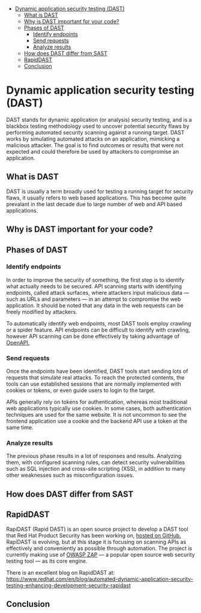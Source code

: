 - [Dynamic application security testing (DAST)](#dynamic-application-security-testing-dast)
  - [What is DAST](#what-is-dast)
  - [Why is DAST important for your code?](#why-is-dast-important-for-your-code)
  - [Phases of DAST](#phases-of-dast)
    - [Identify endpoints](#identify-endpoints)
    - [Send requests](#send-requests)
    - [Analyze results](#analyze-results)
  - [How does DAST differ from SAST](#how-does-dast-differ-from-sast)
  - [RapidDAST](#rapiddast)
  - [Conclusion](#conclusion)

# Dynamic application security testing (DAST)
DAST stands for dynamic application (or analysis) security testing, and is a blackbox testing methodology used to uncover potential security flaws by performing automated security scanning against a running target. DAST works by simulating automated attacks on an application, mimicking a malicious attacker. The goal is to find outcomes or results that were not expected and could therefore be used by attackers to compromise an application.

## What is DAST
DAST is usually a term broadly used for testing a running target for security flaws, it usually refers to web based applications. This has become quite prevalant in the last decade due to large number of web and
API based applications.


## Why is DAST important for your code?

## Phases of DAST
###  Identify endpoints
In order to improve the security of something, the first step is to identify what actually needs to be secured. API scanning starts with identifying endpoints, called attack surfaces, where attackers input malicious data — such as URLs and parameters — in an attempt to compromise the web application. It should be noted that any data in the web requests can be freely modified by attackers.

To automatically identify web endpoints, most DAST tools employ crawling or a spider feature. API endpoints can be difficult to identify with crawling, however API scanning can be done effectively by taking advantage of [OpenAPI.](https://www.redhat.com/en/blog/automated-dynamic-application-security-testing-enhancing-development-security-rapidast#openapi-based-scanning)

### Send requests

Once the endpoints have been identified, DAST tools start sending lots of requests that simulate real attacks. To reach the protected contents, the tools can use established sessions that are normally implemented with cookies or tokens, or even guide users to login to the target.

APIs generally rely on tokens for authentication, whereas most traditional web applications typically use cookies. In some cases, both authentication techniques are used for the same website. It is not uncommon to see the frontend application use a cookie and the backend API use a token at the same time.

### Analyze results

The previous phase results in a lot of responses and results. Analyzing them, with configured scanning rules, can detect security vulnerabilities such as SQL injection and cross-site scripting (XSS), in addition to many other weaknesses such as misconfiguration issues.


## How does DAST differ from SAST

## RapidDAST
RapiDAST (Rapid DAST) is an open source project to develop a DAST tool that Red Hat Product Security has been working on, [hosted on GitHub.](https://github.com/RedHatProductSecurity/rapidast) RapiDAST is evolving, but at this stage it is focusing on scanning APIs as effectively and conveniently as possible through automation. The project is currently making use of [OWASP ZAP](https://www.zaproxy.org/) — a popular open source web security testing tool — as its core engine.

There is an excellent blog on RapidDAST at:
https://www.redhat.com/en/blog/automated-dynamic-application-security-testing-enhancing-development-security-rapidast

## Conclusion

